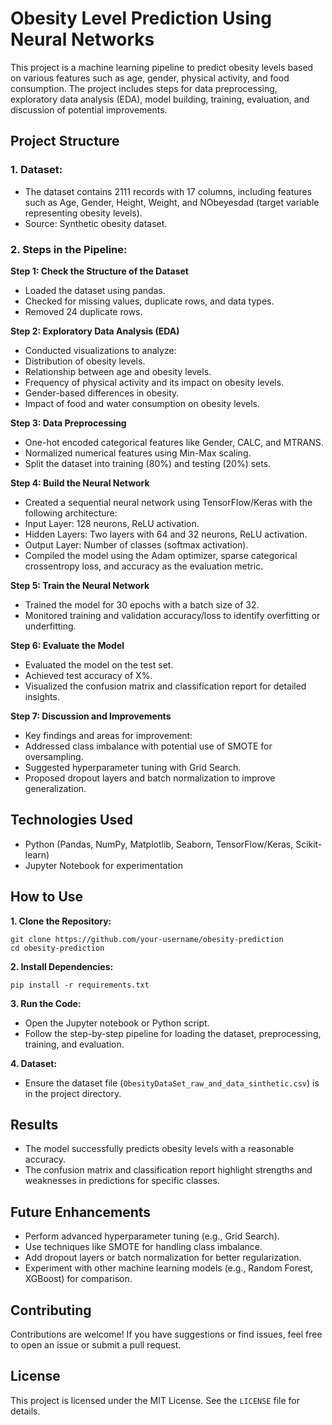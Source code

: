 # Obesity Level Prediction Using Neural Networks

This project is a machine learning pipeline to predict obesity levels based on various features such as age, gender, physical activity, and food consumption. The project includes steps for data preprocessing, exploratory data analysis (EDA), model building, training, evaluation, and discussion of potential improvements.

## Project Structure

### 1. Dataset:

* The dataset contains 2111 records with 17 columns, including features such as Age, Gender, Height, Weight, and NObeyesdad (target variable representing obesity levels).
* Source: Synthetic obesity dataset.

### 2. Steps in the Pipeline:

**Step 1: Check the Structure of the Dataset**

* Loaded the dataset using pandas.
* Checked for missing values, duplicate rows, and data types.
* Removed 24 duplicate rows.

**Step 2: Exploratory Data Analysis (EDA)**

* Conducted visualizations to analyze:
* Distribution of obesity levels.
* Relationship between age and obesity levels.
* Frequency of physical activity and its impact on obesity levels.
* Gender-based differences in obesity.
* Impact of food and water consumption on obesity levels.

**Step 3: Data Preprocessing**

* One-hot encoded categorical features like Gender, CALC, and MTRANS.
* Normalized numerical features using Min-Max scaling.
* Split the dataset into training (80%) and testing (20%) sets.

**Step 4: Build the Neural Network**

* Created a sequential neural network using TensorFlow/Keras with the following architecture:
* Input Layer: 128 neurons, ReLU activation.
* Hidden Layers: Two layers with 64 and 32 neurons, ReLU activation.
* Output Layer: Number of classes (softmax activation).
* Compiled the model using the Adam optimizer, sparse categorical crossentropy loss, and accuracy as the evaluation metric.

**Step 5: Train the Neural Network**

* Trained the model for 30 epochs with a batch size of 32.
* Monitored training and validation accuracy/loss to identify overfitting or underfitting.

**Step 6: Evaluate the Model**

* Evaluated the model on the test set.
* Achieved test accuracy of X%.
* Visualized the confusion matrix and classification report for detailed insights.

**Step 7: Discussion and Improvements**

* Key findings and areas for improvement:
* Addressed class imbalance with potential use of SMOTE for oversampling.
* Suggested hyperparameter tuning with Grid Search.
* Proposed dropout layers and batch normalization to improve generalization.


## Technologies Used

* Python (Pandas, NumPy, Matplotlib, Seaborn, TensorFlow/Keras, Scikit-learn)
* Jupyter Notebook for experimentation


## How to Use

**1. Clone the Repository:**
```
git clone https://github.com/your-username/obesity-prediction
cd obesity-prediction
```
**2. Install Dependencies:**
```
pip install -r requirements.txt
```
**3. Run the Code:**

* Open the Jupyter notebook or Python script.
* Follow the step-by-step pipeline for loading the dataset, preprocessing, training, and evaluation.

**4. Dataset:**

* Ensure the dataset file (`ObesityDataSet_raw_and_data_sinthetic.csv`) is in the project directory.
  

## Results

* The model successfully predicts obesity levels with a reasonable accuracy.
* The confusion matrix and classification report highlight strengths and weaknesses in predictions for specific classes.


## Future Enhancements

* Perform advanced hyperparameter tuning (e.g., Grid Search).
* Use techniques like SMOTE for handling class imbalance.
* Add dropout layers or batch normalization for better regularization.
* Experiment with other machine learning models (e.g., Random Forest, XGBoost) for comparison.


## Contributing

Contributions are welcome! If you have suggestions or find issues, feel free to open an issue or submit a pull request.

## License

This project is licensed under the MIT License. See the `LICENSE` file for details.
